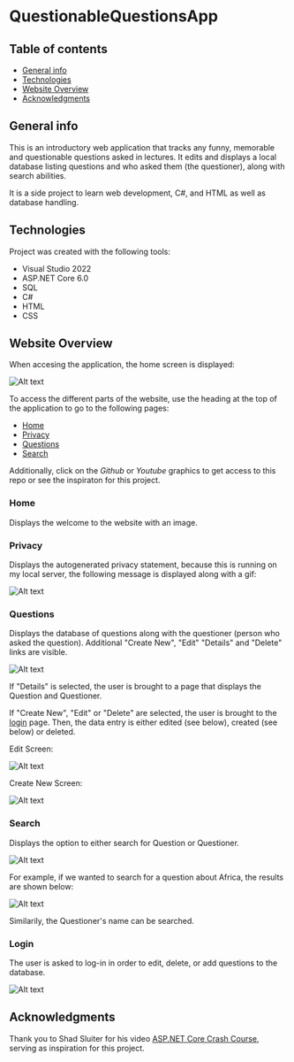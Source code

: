 # QuestionableQuestionsApp
## Table of contents
* [General info](#general-info)
* [Technologies](#technologies)
* [Website Overview](#website-overview)
* [Acknowledgments](#acknowledgments)

## General info
This is an introductory web application that tracks any funny, memorable and questionable questions asked in lectures. It edits and displays a local database listing questions and who asked them (the questioner), along with search abilities. 

It is a side project to learn web development, C#, and HTML as well as database handling.
	
## Technologies
Project was created with the following tools:
- Visual Studio 2022
- ASP.NET Core 6.0
- SQL
- C#
- HTML
- CSS

## Website Overview
When accesing the application, the home screen is displayed:

<img
src="https://user-images.githubusercontent.com/78566536/224457399-c5e77b59-bc3f-41ce-b451-6219fc937eed.png"
alt="Alt text"
title="Home Screen">

To access the different parts of the website, use the heading at the top of the application to go to the following pages:
* [Home](#home)
* [Privacy](#privacy)
* [Questions](#questions)
* [Search](#search)

Additionally, click on the <i>Github</i> or <i>Youtube</i> graphics to get access to this repo or see the inspiraton for this project.

### Home
Displays the welcome to the website with an image.

### Privacy
Displays the autogenerated privacy statement, because this is running on my local server, the following message is displayed along with a gif:

<img
src="https://user-images.githubusercontent.com/78566536/224457529-ac021d50-e82d-45b0-a604-e9f5f7918e37.png" 
alt="Alt text"
title="Privacy Page">

### Questions
Displays the database of questions along with the questioner (person who asked the question). Additional "Create New", "Edit" "Details" and "Delete" links are visible.

<img
src="https://user-images.githubusercontent.com/78566536/220250176-07587cd8-1f7c-46ff-9b60-b338e97bf766.png" 
alt="Alt text"
title="Questions Page">

If "Details" is selected, the user is brought to a page that displays the Question and Questioner.

If "Create New", "Edit" or "Delete" are selected, the user is brought to the [login](#login) page. Then, the data entry is either edited (see below), created (see below) or deleted.

Edit Screen:

<img
src="https://user-images.githubusercontent.com/78566536/220252662-f883498b-2988-4791-ba94-777e52270649.png" 
alt="Alt text"
title="Edit">

Create New Screen:

<img
src="https://user-images.githubusercontent.com/78566536/220252770-81c17ab5-f6c9-46d0-af33-553e14360c4d.png" 
alt="Alt text"
title="Create New">

### Search
Displays the option to either search for Question or Questioner.

<img
src="https://user-images.githubusercontent.com/78566536/220251541-8b108bf4-897f-400f-906d-ac18d8a0cba7.png" 
alt="Alt text"
title="Search Page">

For example, if we wanted to search for a question about Africa, the results are shown below:

<img
src="https://user-images.githubusercontent.com/78566536/220251807-5d397977-d0e0-40e3-ae63-a133d549d574.png" 
alt="Alt text"
title="Africa Search">

Similarily, the Questioner's name can be searched.

### Login
The user is asked to log-in in order to edit, delete, or add questions to the database. 

<img
src="https://user-images.githubusercontent.com/78566536/220250848-d621d63a-9545-48d6-8b60-23bfa1dce841.png" 
alt="Alt text"
title="Login Page">



## Acknowledgments
Thank you to Shad Sluiter for his video <a href="https://www.youtube.com/watch?v=BfEjDD8mWYg">ASP.NET Core Crash Course</a>, serving as inspiration for this project.

